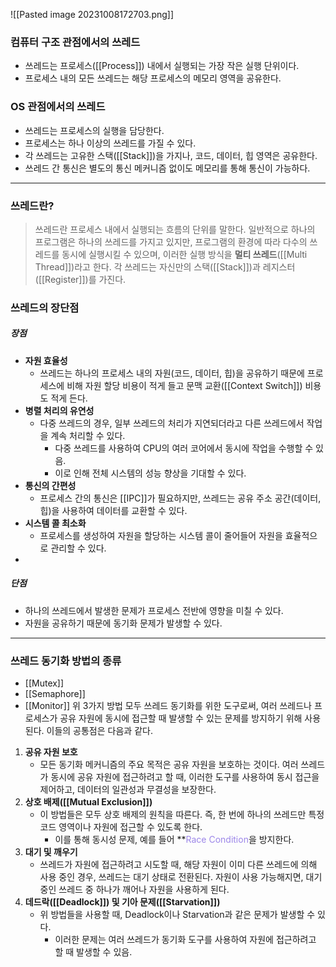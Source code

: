 
![[Pasted image 20231008172703.png]]
### 컴퓨터 구조 관점에서의 쓰레드
- 쓰레드는 프로세스([[Process]]) 내에서 실행되는 가장 작은 실행 단위이다.
- 프로세스 내의 모든 쓰레드는 해당 프로세스의 메모리 영역을 공유한다.

### OS 관점에서의 쓰레드

- 쓰레드는 프로세스의 실행을 담당한다.
- 프로세스는 하나 이상의 쓰레드를 가질 수 있다.
- 각 쓰레드는 고유한 스택([[Stack]])을 가지나, 코드, 데이터, 힙 영역은 공유한다.
- 쓰레드 간 통신은 별도의 통신 메커니즘 없이도 메모리를 통해 통신이 가능하다.
---
### 쓰레드란?
>쓰레드란 프로세스 내에서 실행되는 흐름의 단위를 말한다.
>일반적으로 하나의 프로그램은 하나의 쓰레드를 가지고 있지만, 프로그램의 환경에 따라 다수의 쓰레드를 동시에 실행시킬 수 있으며, 이러한 실행 방식을 **멀티 쓰레드**([[Multi Thread]])라고 한다.
>각 쓰레드는 자신만의 스택([[Stack]])과 레지스터([[Register]])를 가진다.

### 쓰레드의 장단점
##### 장점
- **자원 효율성**
	- 쓰레드는 하나의 프로세스 내의 자원(코드, 데이터, 힙)을 공유하기 때문에 프로세스에 비해 자원 할당 비용이 적게 들고 문맥 교환([[Context Switch]]) 비용도 적게 든다.
- **병렬 처리의 유연성**
	- 다중 쓰레드의 경우, 일부 쓰레드의 처리가 지연되더라고 다른 쓰레드에서 작업을 계속 처리할 수 있다.
		- 다중 쓰레드를 사용하여 CPU의 여러 코어에서 동시에 작업을 수행할 수 있음.
		- 이로 인해 전체 시스템의 성능 향상을 기대할 수 있다.
- **통신의 간편성**
	- 프로세스 간의 통신은 [[IPC]]가 필요하지만, 쓰레드는 공유 주소 공간(데이터, 힙)을 사용하여 데이터를 교환할 수 있다.
- **시스템 콜 최소화**
	- 프로세스를 생성하여 자원을 할당하는 시스템 콜이 줄어들어 자원을 효율적으로 관리할 수 있다.
- 
##### 단점
- 하나의 쓰레드에서 발생한 문제가 프로세스 전반에 영향을 미칠 수 있다.
- 자원을 공유하기 때문에 동기화 문제가 발생할 수 있다.
---
### 쓰레드 동기화 방법의 종류
- [[Mutex]]
- [[Semaphore]]
- [[Monitor]]
위 3가지 방법 모두 쓰레드 동기화를 위한 도구로써, 여러 쓰레드나 프로세스가 공유 자원에 동시에 접근할 때 발생할 수 있는 문제를 방지하기 위해 사용된다. 이들의 공통점은 다음과 같다.
1. **공유 자원 보호**
	- 모든 동기화 메커니즘의 주요 목적은 공유 자원을 보호하는 것이다. 여러 쓰레드가 동시에 공유 자원에 접근하려고 할 때, 이러한 도구를 사용하여 동시 접근을 제어하고, 데이터의 일관성과 무결성을 보장한다.
2. **상호 배제([[Mutual Exclusion]])**
	- 이 방법들은 모두 상호 배제의 원칙을 따른다. 즉, 한 번에 하나의 쓰레드만 특정 코드 영역이나 자원에 접근할 수 있도록 한다.
		- 이를 통해 동시성 문제, 예를 들어 **<font color="#9c86e9">Race Condition</font>을 방지한다.
3. **대기 및 깨우기**
	- 쓰레드가 자원에 접근하려고 시도할 때, 해당 자원이 이미 다른 쓰레드에 의해 사용 중인 경우, 쓰레드는 대기 상태로 전환된다. 자원이 사용 가능해지면, 대기 중인 쓰레드 중 하나가 깨어나 자원을 사용하게 된다.
4. **데드락([[Deadlock]]) 및 기아 문제([[Starvation]])**
	- 위 방법들을 사용할 때, Deadlock이나 Starvation과 같은 문제가 발생할 수 있다.
		- 이러한 문제는 여러 쓰레드가 동기화 도구를 사용하여 자원에 접근하려고 할 때 발생할 수 있음.
